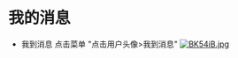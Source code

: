 # 我的消息

* 我到消息 点击菜单 "点击用户头像>我到消息"
[![BK54iB.jpg](https://v1.ax1x.com/2022/10/14/BK54iB.jpg)](https://x.imgtu.com/i/BK54iB)
